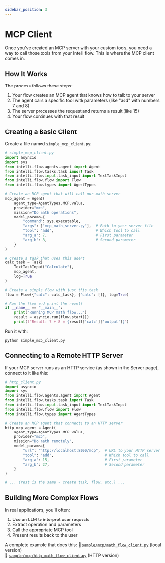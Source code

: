 ```yaml
---
sidebar_position: 3
---
```

# MCP Client

Once you've created an MCP server with your custom tools, you need a way to call those tools from your Intelli flow. This is where the MCP client comes in.

## How It Works

The process follows these steps:
1. Your flow creates an MCP agent that knows how to talk to your server
2. The agent calls a specific tool with parameters (like "add" with numbers 7 and 8)
3. The server processes the request and returns a result (like 15)
4. Your flow continues with that result

## Creating a Basic Client

Create a file named `simple_mcp_client.py`:

```python
# simple_mcp_client.py
import asyncio
import sys
from intelli.flow.agents.agent import Agent
from intelli.flow.tasks.task import Task
from intelli.flow.input.task_input import TextTaskInput
from intelli.flow.flow import Flow
from intelli.flow.types import AgentTypes

# Create an MCP agent that will call our math server
mcp_agent = Agent(
    agent_type=AgentTypes.MCP.value,
    provider="mcp",
    mission="Do math operations",
    model_params={
        "command": sys.executable,
        "args": ["mcp_math_server.py"],  # Path to your server file
        "tool": "add",                   # Which tool to call
        "arg_a": 7,                      # First parameter
        "arg_b": 8,                      # Second parameter
    }
)

# Create a task that uses this agent
calc_task = Task(
    TextTaskInput("Calculate"),
    mcp_agent,
    log=True
)

# Create a simple flow with just this task
flow = Flow({"calc": calc_task}, {"calc": []}, log=True)

# Run the flow and print the result
if __name__ == "__main__":
    print("Running MCP math flow...")
    result = asyncio.run(flow.start())
    print(f"Result: 7 + 8 = {result['calc']['output']}")
```

Run it with:
```bash
python simple_mcp_client.py
```

## Connecting to a Remote HTTP Server

If your MCP server runs as an HTTP service (as shown in the Server page), connect to it like this:

```python
# http_client.py
import asyncio
import sys
from intelli.flow.agents.agent import Agent
from intelli.flow.tasks.task import Task
from intelli.flow.input.task_input import TextTaskInput
from intelli.flow.flow import Flow
from intelli.flow.types import AgentTypes

# Create an MCP agent that connects to an HTTP server
http_mcp_agent = Agent(
    agent_type=AgentTypes.MCP.value,
    provider="mcp",
    mission="Do math remotely",
    model_params={
        "url": "http://localhost:8000/mcp",  # URL to your HTTP server
        "tool": "add",                       # Which tool to call
        "arg_a": 15,                         # First parameter
        "arg_b": 27,                         # Second parameter
    }
)

# ... (rest is the same - create task, flow, etc.) ...
```

## Building More Complex Flows

In real applications, you'll often:
1. Use an LLM to interpret user requests
2. Extract operation and parameters
3. Call the appropriate MCP tool
4. Present results back to the user

A complete example that does this:
🔗 [`sample/mcp/math_flow_client.py`](https://github.com/intelligentnode/Intelli/blob/main/sample/mcp/math_flow_client.py) (local version)  
🔗 [`sample/mcp/http_math_flow_client.py`](https://github.com/intelligentnode/Intelli/blob/main/sample/mcp/http_math_flow_client.py) (HTTP version)